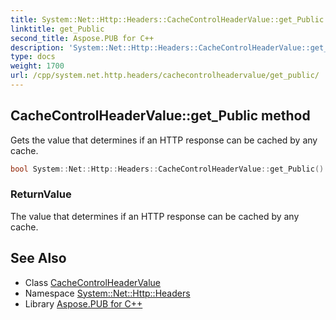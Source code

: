 ```yaml
---
title: System::Net::Http::Headers::CacheControlHeaderValue::get_Public method
linktitle: get_Public
second_title: Aspose.PUB for C++
description: 'System::Net::Http::Headers::CacheControlHeaderValue::get_Public method. Gets the value that determines if an HTTP response can be cached by any cache in C++.'
type: docs
weight: 1700
url: /cpp/system.net.http.headers/cachecontrolheadervalue/get_public/
---
```

## CacheControlHeaderValue::get_Public method


Gets the value that determines if an HTTP response can be cached by any cache.

```cpp
bool System::Net::Http::Headers::CacheControlHeaderValue::get_Public()
```


### ReturnValue

The value that determines if an HTTP response can be cached by any cache.

## See Also

* Class [CacheControlHeaderValue](../)
* Namespace [System::Net::Http::Headers](../../)
* Library [Aspose.PUB for C++](../../../)
